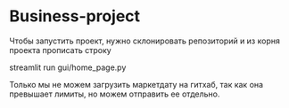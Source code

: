 # Business-project

Чтобы запустить проект, нужно склонировать репозиторий и из корня проекта прописать строку

streamlit run gui/home_page.py

Только мы не можем загрузить маркетдату на гитхаб, так как она превышает лимиты, но можем отправить ее отдельно. 
